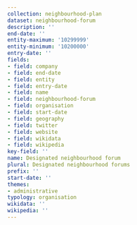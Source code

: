 ```yaml
---
collection: neighbourhood-plan
dataset: neighbourhood-forum
description: ''
end-date: ''
entity-maximum: '10299999'
entity-minimum: '10200000'
entry-date: ''
fields:
- field: company
- field: end-date
- field: entity
- field: entry-date
- field: name
- field: neighbourhood-forum
- field: organisation
- field: start-date
- field: geography
- field: twitter
- field: website
- field: wikidata
- field: wikipedia
key-field: ''
name: Designated neighbourhood forum
plural: Designated neighbourhood forums
prefix: ''
start-date: ''
themes:
- administrative
typology: organisation
wikidata: ''
wikipedia: ''
---
```

